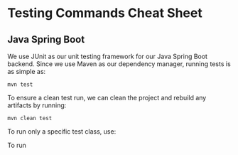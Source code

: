 # Testing Commands Cheat Sheet

## Java Spring Boot

We use JUnit as our unit testing framework for our Java Spring Boot backend. Since we use Maven as our dependency manager, running tests is as simple as:

```
mvn test
```

To ensure a clean test run, we can clean the project and rebuild any artifacts by running:

```
mvn clean test
```

To run only a specific test class, use:



To run 